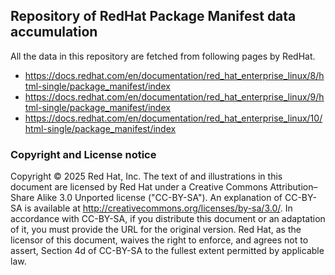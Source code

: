## Repository of RedHat Package Manifest data accumulation

All the data in this repository are fetched from following pages by RedHat.

- https://docs.redhat.com/en/documentation/red_hat_enterprise_linux/8/html-single/package_manifest/index
- https://docs.redhat.com/en/documentation/red_hat_enterprise_linux/9/html-single/package_manifest/index
- https://docs.redhat.com/en/documentation/red_hat_enterprise_linux/10/html-single/package_manifest/index

### Copyright and License notice

Copyright © 2025 Red Hat, Inc.
The text of and illustrations in this document are licensed by Red Hat under a Creative Commons Attribution–Share Alike 3.0 Unported license ("CC-BY-SA"). An explanation of CC-BY-SA is available at http://creativecommons.org/licenses/by-sa/3.0/. In accordance with CC-BY-SA, if you distribute this document or an adaptation of it, you must provide the URL for the original version.
Red Hat, as the licensor of this document, waives the right to enforce, and agrees not to assert, Section 4d of CC-BY-SA to the fullest extent permitted by applicable law.
